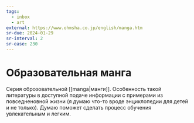 ```yaml
---
tags:
  - inbox
  - art
external: https://www.ohmsha.co.jp/english/manga.htm
sr-due: 2024-01-29
sr-interval: 2
sr-ease: 230
---
```

# Образовательная манга

Серия оброзовательной [[manga|манги]]. Особенность такой литературы в
доступной подаче информации с примерами из повседненовной жизни (я думаю
что-то вроде энциклопедии для детей и не только). Думаю поможет сделать
процесс обучения увлекательным и легким.
